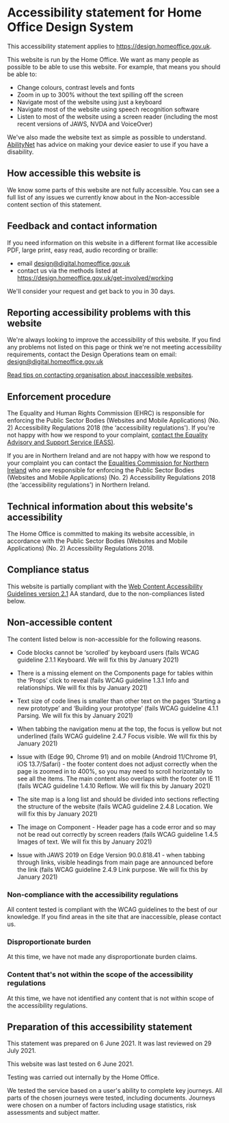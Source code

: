 # Accessibility statement for Home Office Design System


This accessibility statement applies to https://design.homeoffice.gov.uk.

This website is run by the Home Office.
We want as many people as possible to be able to use this website.
For example, that means you should be able to:
-   Change colours, contrast levels and fonts
-   Zoom in up to 300% without the text spilling off the screen
-   Navigate most of the website using just a keyboard
-   Navigate most of the website using speech recognition software
-   Listen to most of the website using a screen reader (including the most recent versions of JAWS, NVDA and VoiceOver)

We've also made the website text as simple as possible to understand.
[AbilityNet][abilitynet] has advice on making your device easier to use if you have a disability.


## How accessible this website is

We know some parts of this website are not fully accessible.
You can see a full list of any issues we currently know about in the Non-accessible content section of this statement.


## Feedback and contact information

If you need information on this website in a different format like accessible PDF, large print, easy read, audio
recording or braille:
-   email design@digital.homeoffice.gov.uk
-   contact us via the methods listed at https://design.homeoffice.gov.uk/get-involved/working

We'll consider your request and get back to you in 30 days.


## Reporting accessibility problems with this website

We're always looking to improve the accessibility of this website.
If you find any problems not listed on this page or think we're not meeting accessibility requirements, contact the Design Operations team on email: design@digital.homeoffice.gov.uk

[Read tips on contacting organisation about inaccessible websites][contact-tips].


## Enforcement procedure

The Equality and Human Rights Commission (EHRC) is responsible for enforcing the Public Sector Bodies (Websites and
Mobile Applications) (No. 2) Accessibility Regulations 2018 (the ‘accessibility regulations'). If you're not happy with
how we respond to your complaint, [contact the Equality Advisory and Support Service (EASS)][contact-eass].

If you are in Northern Ireland and are not happy with how we respond to your complaint you can contact the [Equalities
Commission for Northern Ireland][equality-ni] who are responsible for enforcing the Public Sector Bodies (Websites and
Mobile Applications) (No. 2) Accessibility Regulations 2018 (the ‘accessibility regulations') in Northern Ireland.




## Technical information about this website's accessibility

The Home Office is committed to making its website accessible, in accordance with the Public Sector Bodies (Websites
and Mobile Applications) (No. 2) Accessibility Regulations 2018.

## Compliance status

This website is partially compliant with the [Web Content Accessibility Guidelines version 2.1][wcag-v2] AA standard,
due to the non-compliances listed below.


## Non-accessible content

The content listed below is non-accessible for the following reasons.

-   Code blocks cannot be ‘scrolled’ by keyboard users (fails WCAG guideline 2.1.1 Keyboard. We will fix this by January 2021) 

-   There is a missing <caption> element on the Components page for tables within the ‘Props’ click to reveal (fails WCAG guideline 1.3.1 Info and relationships. We will fix this by January 2021) 

-   Text size of code lines is smaller than other text on the pages ‘Starting a new prototype’ and ‘Building your prototype’ (fails WCAG guideline 4.1.1 Parsing. We will fix this by January 2021) 

-   When tabbing the navigation menu at the top, the focus is yellow but not underlined (fails WCAG guideline 2.4.7 Focus visible. We will fix this by January 2021) 

-   Issue with (Edge 90, Chrome 91) and on mobile (Android 11/Chrome 91, iOS 13.7/Safari) - the footer content does not adjust correctly when the page is zoomed in to 400%, so you may need to scroll horizontally to see all the items. The main content also overlaps with the footer on IE 11 (fails WCAG  guideline 1.4.10 Reflow. We will fix this by January 2021) 

-   The site map is a long list and should be divided into sections reflecting the structure of the website (fails WCAG  guideline 2.4.8 Location. We will fix this by January 2021) 

-   The image on Component - Header page has a code error and so may not be read out correctly by screen readers (fails WCAG guideline 1.4.5 Images of text. We will fix this by January 2021) 

-   Issue with JAWS 2019 on Edge Version 90.0.818.41 - when tabbing through links, visible headings from main page are announced before the link (fails WCAG guideline 2.4.9 Link purpose. We will fix this by January 2021) 

### Non-compliance with the accessibility regulations
All content tested is compliant with the WCAG guidelines to the best of our knowledge. If you find areas in the site that are inaccessible, please contact us.

### Disproportionate burden
At this time, we have not made any disproportionate burden claims.

### Content that's not within the scope of the accessibility regulations
At this time, we have not identified any content that is not within scope of the accessibility regulations.



## Preparation of this accessibility statement

This statement was prepared on 6 June 2021.
It was last reviewed on 29 July 2021.

This website was last tested on 6 June 2021.

Testing was carried out internally by the Home Office.

We tested the service based on a user's ability to complete key journeys.
All parts of the chosen journeys were tested, including documents.
Journeys were chosen on a number of factors including usage statistics, risk assessments and subject matter.



[abilitynet]: https://mcmw.abilitynet.org.uk/ "the Ability Net website"
[contact-tips]: https://www.w3.org/WAI/teach-advocate/contact-inaccessible-websites/ "Contacting Organizations about Inaccessible Websites"
[contact-eass]: https://www.equalityadvisoryservice.com/ "Equality Advisory and Support Service"
[equality-ni]: https://www.equalityni.org/Home "Equality Commission for Northern Ireland"
[wcag-v2]: https://www.w3.org/TR/WCAG21/ "Web Content Accessibility Guidelines (WCAG) 2.1"
